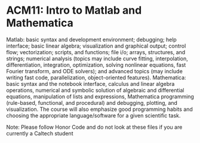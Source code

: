 # ACM11: Intro to Matlab and Mathematica

Matlab: basic syntax and development environment; debugging; help interface; basic linear algebra; visualization and graphical output; control flow; vectorization; scripts, and functions; file i/o; arrays, structures, and strings; numerical analysis (topics may include curve fitting, interpolation, differentiation, integration, optimization, solving nonlinear equations, fast Fourier transform, and ODE solvers); and advanced topics (may include writing fast code, parallelization, object-oriented features). Mathematica: basic syntax and the notebook interface, calculus and linear algebra operations, numerical and symbolic solution of algebraic and differential equations, manipulation of lists and expressions, Mathematica programming (rule-based, functional, and procedural) and debugging, plotting, and visualization. The course will also emphasize good programming habits and choosing the appropriate language/software for a given scientific task.

Note: Please follow Honor Code and do not look at these files if you are currently a Caltech student
